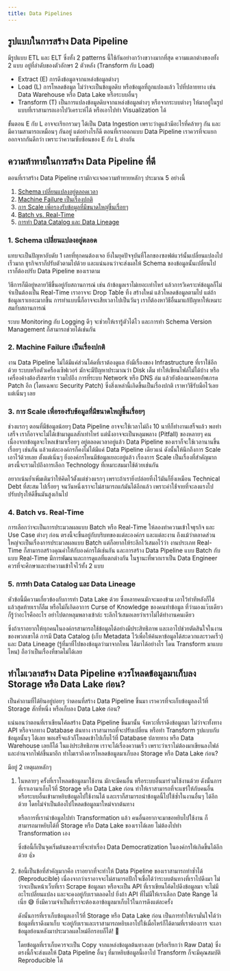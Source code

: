 ```yaml
---
title: Data Pipelines
---
```


## รูปแบบในการสร้าง Data Pipeline

มีรูปแบบ ETL และ ELT ซึ่งทั้ง 2 patterns นี้ใช้กันอย่างกว้างขวางมากที่สุด ความแตกต่างของทั้ง 2 แบบ อยู่ที่ลำดับของตัวอักษร 2 ตัวหลัง (Transform กับ Load)

- Extract (E) การดึงข้อมูลจากแหล่งข้อมูลต่างๆ
- Load (L) การโหลดข้อมูล ไม่ว่าจะเป็นข้อมูลดิบ หรือข้อมูลที่ถูกแปลงแล้ว ไปที่ปลายทาง เช่น Data Warehouse หรือ Data Lake หรือระบบอื่นๆ
- Transform (T) เป็นการแปลงข้อมูลดิบจากแหล่งข้อมูลต่างๆ หรือจากระบบต่างๆ ให้มาอยู่ในรูปแบบที่เราสามารถเอาไปวิเคราะห์ได้ หรือเอาไปทำ Visualization ได้

ขั้นตอน E กับ L อาจจะเรียกรวมๆ ได้เป็น Data Ingestion เพราะว่าดูแล้วมีอะไรที่คล้ายๆ กัน และมีความสามารถเหมือนๆ กันอยู่ แต่อย่างไรก็ดี ตอนที่เราออกแบบ Data Pipeline เราควรที่จะแยกออกจากกันดีกว่า เพราะว่าความซับซ้อนของ E กับ L ต่างกัน

## ความท้าทายในการสร้าง Data Pipeline ที่ดี

ตอนที่เราสร้าง Data Pipeline เรามักจะเจอความท้าทายหลักๆ ประมาณ​ 5 อย่างนี้

1. [Schema เปลี่ยนแปลงอยู่ตลอดเวลา](#1-schema-เปลี่ยนแปลงอยู่ตลอด)
1. [Machine Failure เป็นเรื่องปกติ](#2-machine-failure-เป็นเรื่องปกติ)
1. [การ Scale เพื่อรองรับข้อมูลที่มีขนาดใหญ่ขึ้นเรื่อยๆ](#3-การ-scale-เพื่อรองรับข้อมูลที่มีขนาดใหญ่ขึ้นเรื่อยๆ)
1. [Batch vs. Real-Time](#4-batch-vs-real-time)
1. [การทำ Data Catalog และ Data Lineage](#5-การทำ-data-catalog-และ-data-lineage)

### 1. Schema เปลี่ยนแปลงอยู่ตลอด

แทบจะเป็นปัญหาอับดับ 1 เลยที่ทุกคนต้องเจอ ยิ่งในยุคปัจจุบันที่โลกของซอฟต์แวร์นั้นเปลี่ยนแปลงไปเร็วมาก ธุรกิจเราก็ปรับตัวตามไปด้วย
และแน่นอนว่าจะส่งผลให้ Schema ของข้อมูลนั้นเปลี่ยนไป เราก็ต้องปรับ Data Pipeline ของเราตาม

วิธีการก็มีอยู่หลายวิธีขึ้นอยู่กับสถานการณ์ เช่น ถ้าข้อมูลเราไม่เยอะเท่าไหร่ แล้วการวิเคราะห์ข้อมูลก็ไม่จำเป็นต้องเป็น Real-Time
เราอาจจะ Drop Table ทิ้ง สร้างใหม่ แล้วโหลดข้อมูลตามไป แต่ถ้าข้อมูลเราเยอะมากขึ้น การทำแบบนี้ก็อาจจะเสียเวลาไปเป็นวันๆ
เราก็ต้องหาวิธีอื่นมาแก้ปัญหาให้เหมาะสมกับสถานการณ์

ระบบ Monitoring กับ Logging ดีๆ จะช่วยให้เรารู้ตัวได้ไว และการทำ Schema Version Management ก็สามารถช่วยได้เช่นกัน

### 2. Machine Failure เป็นเรื่องปกติ

งาน Data Pipeline ไม่ได้มีแค่ส่วนโค้ดที่เราต้องดูแล ยังมีเรื่องของ Infrastructure ที่เราใช้อีกด้วย
ระบบหรือตัวเครื่องเซิฟเวอร์ มักจะมีปัญหาประมาณว่า Disk เต็ม ทำให้เขียนไฟล์ไม่ได้บ้าง หรือเครื่องค้างต้องรีสตาร์ท 
รวมไปถึง การที่ระบบ Network หรือ DNS ล่ม แล้วยังต้องมาคอยอัพเกรด Patch อีก (โดยเฉพาะ Security Patch)
ซึ่งสิ่งเหล่านี้เกิดขึ้นเป็นเรื่องปกติ เราหาวิธีรับมือไว้เลยแต่เนิ่นๆ เลย

### 3. การ Scale เพื่อรองรับข้อมูลที่มีขนาดใหญ่ขึ้นเรื่อยๆ

ช่วงแรกๆ ตอนที่มีข้อมูลน้อยๆ Data Pipeline อาจจะใช้เวลาไม่ถึง 10 นาทีก็ทำงานเสร็จแล้ว พอทำเสร็จ เราก็อาจจะไม่ได้เข้ามาดูแลสักเท่าไหร่
แต่นั่งอาจจะเป็นหลุมพลาง (Pitfall) ของหลายๆ คน เนื่องจากข้อมูลจะไหลเข้ามาเรื่อยๆ อยู่ตลอดเวลาอยู่แล้ว
Data Pipeline ของเราก็จะใช้เวลานานขึ้นเรื่อยๆ เช่นกัน แล้วแต่ละองค์กรก็คงไม่ได้มีแค่ Data Pipeline เดียวแน่
ดังนั้นให้นึกถึงการ Scale เอาไว้ด้วยเลย ตั้งแต่เนิ่นๆ ยิ่งองค์กรไหนมีข้อมูลเยอะอยู่แล้ว เรื่องการ Scale เป็นเรื่องที่สำคัญมาก
ตรงนี้จะรวมไปถึงการเลือก Technology ที่เหมาะสมมาใช้ด้วยเช่นกัน

อยากเน้นย้ำเพิ่มเติมว่าให้คิดไว้ตั้งแต่ช่วงแรกๆ เพราะถ้าเรายิ่งปล่อยทิ้งไว้มันก็ยิ่งเหมือน Technical Debt ที่สะสม
ไปเรื่อยๆ จนวันหนึ่งเราจะไม่สามารถแก้มันได้อีกแล้ว เพราะค่าใช้่จายที่จะลงแรงไปปรับปรุงให้ดีขึ้นมันสูงเกินไป

### 4. Batch vs. Real-Time

การเลือกว่าจะเป็นการประมวลผลแบบ Batch หรือ Real-Time ให้ลองทำความเข้าใจธุรกิจ และ Use Case ต่างๆ ก่อน ตรงนี้จะขึ้นอยู่กับบริบทของแต่ละองค์กร
และแต่ละงาน ถึงแม้ว่าตลาดส่วนใหญ่จะเป็นเรื่องการประมวลผลแบบ Batch แต่ก็อยากให้ระลึกไว้เสมอไว้ว่า
งานประเภท Real-Time ก็สามารถสร้างคุณค่าให้กับองค์กรได้เช่นกัน และการสร้าง Data Pipeline แบบ Batch กับแบบ Real-Time
มีการพัฒนาและการดูแลที่แตกต่างกัน ในฐานะที่พวกเราเป็น Data Engineer ควรที่จะศึกษาและทำความเข้าใจไว้ทั้ง 2 แบบ

### 5. การทำ Data Catalog และ Data Lineage

หัวข้อนี้มีความเกี่ยวข้องกับการทำ Data Lake ด้วย ซึ่งหลายคนมักจะมองข้าม เอาไว้ทำทีหลังก็ได้ แล้วสุดท้ายเราก็ลืม หรือไม่ก็เกิดอาการ
Curse of Knowledge ของคนทำข้อมูล ที่ว่ามองแว๊บเดียวก็รู้ว่าอะไรคืออะไร อย่าไปตกหลุมพลางเข้าล่ะ ระลึกไว้เสมอเลยว่าเราไม่ได้ทำงานคนเดียว

ซึ่งถ้าเราอยากให้ทุกคนในองค์กรสามารถใช้ข้อมูลได้อย่างมีประสิทธิภาพ และเอาไปช่วยตัดสินใจในงานของพวกเขาได้ การมี Data Catalog
(เก็บ Metadata ไว้เพื่อให้ค้นหาข้อมูลได้สะดวกและรวดเร็ว) และ Data Lineage (รู้ที่มาที่ไปของข้อมูลว่ามาจากไหน ได้มาได้อย่างไร
โดน Transform มาแบบไหน) ถือว่าเป็นเรื่องที่ขาดไม่ได้เลย

## ทำไมเวลาสร้าง Data Pipeline ควรโหลดข้อมูลมาเก็บลง Storage หรือ Data Lake ก่อน?

เป็นคำถามที่ได้ยินอยู่บ่อยๆ ว่าตอนที่สร้าง Data Pipeline ขึ้นมา เราควรที่จะเก็บข้อมูลลงไว้ที่ Storage สักที่หนึ่ง หรือเก็บลง Data Lake ก่อน?

แน่นอนว่าตอนที่เราเขียนโค้ดสร้าง Data Pipeline ขึ้นมานั้น จังหวะที่เราดึงข้อมูลมา ไม่ว่าจะทั้งทาง API หรือจากทาง Database ต้นทาง เราสามารถที่จะปรับเปลี่ยน หรือทำ Transform รูปแบบกับข้อมูลนั้นๆ ได้เลย พอเสร็จแล้วก็โหลดเข้าไปเก็บไว้ที่ Database ปลายทาง หรือ Data Warehouse เลยก็ได้ ในแง่ประสิทธิภาพ เราจะได้เรื่องความเร็ว เพราะว่าเราไม่ต้องมาเขียนลงไฟล์ และอ่านจากไฟล์ขึ้นมาอีก
ทำไมเราถึงควรโหลดข้อมูลมาเก็บลง Storage หรือ Data Lake ก่อน?

มีอยู่ 2 เหตุผลหลักๆ

1. ในหลายๆ ครั้งที่เราโหลดข้อมูลมาใช้งาน มักจะมีคนอื่น หรือระบบอื่นมาร่วมใช้งานด้วย ดังนั้นการที่เราเอามาเก็บไว้ที่ Storage หรือ Data Lake ก่อน ทำให้เราสามารถที่จะแชร์ให้กับคนอื่น หรือระบบอื่นเข้ามาหยิบข้อมูลไปใช้งานได้ และเราก็สามารถนำข้อมูลนี้ไปใช้ซ้ำในงานอื่นๆ ได้อีกด้วย โดยไม่จำเป็นต้องไปโหลดข้อมูลมาใหม่จากต้นทาง

    หรือการที่เรานำข้อมูลไปทำ Transformation แล้ว คนอื่นอยากจะมาขอหยิบไปใช้งาน ก็สามารถมาหยิบได้ที่ Storage หรือ Data Lake ของเราได้เลย ไม่ต้องไปทำ Transformation เอง

    ซึ่งข้อนี้ก็เป็นจุดเริ่มต้นของเราที่จะทำเรื่อง Data Democratization ในองค์กรให้เกิดขึ้นได้อีกด้วย 👍

1. ข้อนี้เป็นข้อที่สำคัญมากคือ เราอยากที่จะทำให้ Data Pipeline ของเราสามารถทำซ้ำได้ (Reproducible) เนื่องจากว่าเราอาจจะไม่สามารถปักใจเชื่อได้ว่าระบบต้นทางที่เราไปดึงมา ไม่ว่าจะเป็นหน้าเว็บที่เรา Scrape ข้อมูลมา หรือจะเป็น API ที่เราเขียนโค้ดไปดึงข้อมูลมา จะไม่มีอะไรเปลี่ยนแปลง และจะคงอยู่กับเราตลอดไป ยิ่งถ้า API ที่ไม่มีให้เราเลือก Date Range ได้เนี่ย 😅 ยิ่งมีความจำเป็นที่เราจะต้องเอาข้อมูลมาเก็บไว้ในการดึงแต่ละครั้ง

    ดังนั้นการที่เราเก็บข้อมูลเอาไว้ที่ Storage หรือ Data Lake ก่อน เป็นการทำให้เรามั่นใจได้ว่าข้อมูลที่เราดึงมาเก็บ จะอยู่กับเราและเราสามารถหยิบเอาไปใช้เมื่อไหร่ก็ได้ตามที่เราต้องการ จะเอาข้อมูลย้อนหลังมาประมวลผลใหม่อีกรอบก็ได้! 🤩

    โดยข้อมูลที่เราเก็บควรจะเป็น Copy จากแหล่งข้อมูลต้นทางเลย (หรือเรียกว่า Raw Data) ซึ่งตรงนี้ก็จะส่งผลให้ Data Pipeline อื่นๆ ที่มาหยิบข้อมูลนี้เอาไป Transform ก็จะมีคุณสมบัติ Reproducible ได้